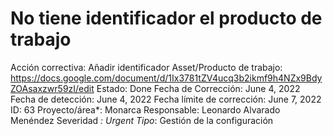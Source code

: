 # No tiene identificador el producto de trabajo

Acción correctiva: Añadir identificador
Asset/Producto de trabajo: https://docs.google.com/document/d/1Ix3781tZV4ucq3b2ikmf9h4NZx9BdyZOAsaxzwr59zI/edit
Estado: Done
Fecha de Corrección: June 4, 2022
Fecha de detección: June 4, 2022
Fecha límite de corrección: June 7, 2022
ID: 63
Proyecto/área*: Monarca
Responsable: Leonardo Alvarado Menéndez
Severidad *: Urgent
Tipo*: Gestión de la configuración